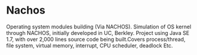 # Nachos
Operating system modules building (Via NACHOS). Simulation of OS kernel through NACHOS, initially developed in UC, Berkley. Project using Java SE 1.7, with over 2,000 lines source code being built.Covers process/thread, file system, virtual memory, interrupt, CPU scheduler, deadlock Etc.
